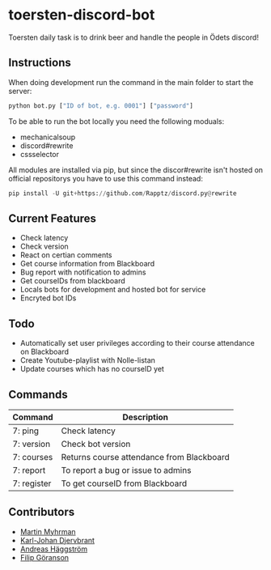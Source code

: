 # toersten-discord-bot
Toersten daily task is to drink beer and handle the people in Ödets discord! 

## Instructions
When doing development run the command in the main folder to start the server:
```python
python bot.py ["ID of bot, e.g. 0001"] ["password"]
```

To be able to run the bot locally you need the following moduals:
- mechanicalsoup
- discord#rewrite
- cssselector

All modules are installed via pip, but since the discor#rewrite isn't hosted on official repositorys you have to use this command instead: 
```python
pip install -U git+https://github.com/Rapptz/discord.py@rewrite
```
## Current Features
- Check latency
- Check version
- React on certian comments
- Get course information from Blackboard
- Bug report with notification to admins
- Get courseIDs from blackboard
- Locals bots for development and hosted bot for service
- Encryted bot IDs

## Todo
- Automatically set user privileges according to their course attendance on Blackboard
- Create Youtube-playlist with Nolle-listan
- Update courses which has no courseID yet

## Commands
| Command | Description |
|---------|-------------|
| 7: ping | Check latency |
| 7: version | Check bot version |
| 7: courses | Returns course attendance from Blackboard |
| 7: report | To report a bug or issue to admins |
| 7: register | To get courseID from Blackboard |

## Contributors
- [Martin Myhrman](https://github.com/myhrmans/)
- [Karl-Johan Djervbrant](https://github.com/kallekj/)
- [Andreas Häggström](https://github.com/AndreasH96/)
- [Filip Göranson](https://github.com/filipgoranson/)
 

